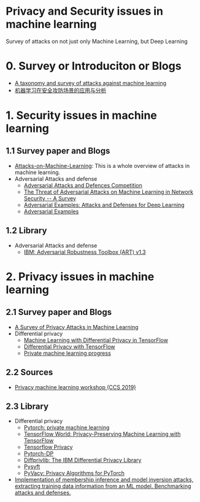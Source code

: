# Privacy and Security issues in machine learning
Survey of attacks on not just only Machine Learning, but Deep Learning
# 0. Survey or Introduciton or Blogs 
- [A taxonomy and survey of attacks against machine learning](https://www.sciencedirect.com/science/article/abs/pii/S1574013718303289)
- [机器学习在安全攻防场景的应用与分析](https://cloud.tencent.com/developer/article/1045024)

# 1. Security issues in machine learning
## 1.1 Survey paper and Blogs
- [Attacks-on-Machine-Learning](https://github.com/Billy1900/Attacks-on-Machine-Learning/blob/master/Survey%20of%20AI%20security%20vulnerabilities%20and%20threats.md): This is a whole overview of attacks in machine learning.
- Adversarial Attacks and defense
  - [Adversarial Attacks and Defences Competition](https://arxiv.org/pdf/1804.00097.pdf)
  - [The Threat of Adversarial Attacks on Machine Learning in Network Security -- A Survey](https://arxiv.org/abs/1911.02621)
  - [Adversarial Examples: Attacks and Defenses for Deep Learning](https://arxiv.org/abs/1712.07107)
  - [Adversarial Examples](https://arxiv.org/pdf/1806.04169.pdf)
## 1.2 Library
- Adversarial Attacks and defense
  - [IBM: Adversarial Robustness Toolbox (ART) v1.3](https://github.com/IBM/adversarial-robustness-toolbox)


# 2. Privacy issues in machine learning
## 2.1 Survey paper and Blogs
- [A Survey of Privacy Attacks in Machine Learning](https://arxiv.org/pdf/2007.07646.pdf)
- Differential privacy
  - [Machine Learning with Differential Privacy in TensorFlow](http://www.cleverhans.io/privacy/2019/03/26/machine-learning-with-differential-privacy-in-tensorflow.html)
  - [Differential Privacy with TensorFlow](https://blogs.rstudio.com/ai/posts/2019-12-20-differential-privacy/)
  - [Private machine learning progress](https://github.com/Billy1900/GCN-DP/blob/master/private_learning.md)
## 2.2 Sources
- [Privacy machine learning workshop (CCS 2019)](https://ppml-workshop.github.io/)
## 2.3 Library
- Differential privacy
  - [Pytorch: private machine learning](https://www.openmined.org/)
  - [TensorFlow World: Privacy-Preserving Machine Learning with TensorFlow](https://github.com/capeprivacy/tf-world-tutorial)
  - [Tensorflow Privacy](https://github.com/tensorflow/privacy)
  - [Pytorch-DP](https://github.com/facebookresearch/pytorch-dp)
  - [Diffprivlib: The IBM Differential Privacy Library](https://github.com/IBM/differential-privacy-library)
  - [Pysyft](https://github.com/OpenMined/PySyft)
  - [PyVacy: Privacy Algorithms for PyTorch](https://github.com/ChrisWaites/pyvacy)
- [Implementation of membership inference and model inversion attacks, extracting training data information from an ML model. Benchmarking attacks and defenses.](https://github.com/Lab41/cyphercat)
